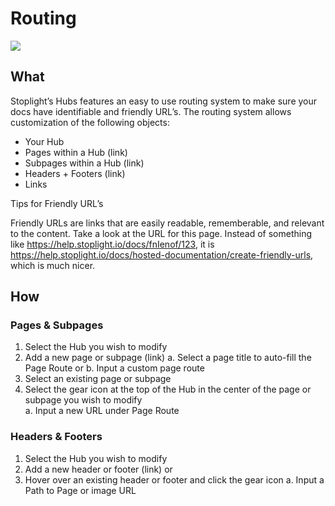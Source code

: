 
# Routing 

![](../../assets/gifs/routing-hubs.gif)

## What 
Stoplight’s Hubs features an easy to use routing system to make sure your docs have identifiable and friendly URL’s. The routing system allows customization of the following objects: 

- Your Hub 
- Pages within a Hub (link) 
- Subpages within a Hub (link) 
- Headers + Footers (link)
- Links 

<callout>Tips for Friendly URL’s 

Friendly URLs are links that are easily readable, rememberable, and relevant to the content.
Take a look at the URL for this page. Instead of something like https://help.stoplight.io/docs/fnIenof/123, it is https://help.stoplight.io/docs/hosted-documentation/create-friendly-urls, which is much nicer. <callout>

## How 

### Pages & Subpages 

1. Select the Hub you wish to modify 
2. Add a new page or subpage (link) 
   a. Select a page title to auto-fill the Page Route or 
   b. Input a custom page route 
3. Select an existing page or subpage 
4. Select the gear icon at the top of the Hub in the center of the page or subpage you wish to modify  
   a. Input a new URL under Page Route  

### Headers & Footers 

1. Select the Hub you wish to modify 
2. Add a new header or footer (link) or
3. Hover over an existing header or footer and click the gear icon 
    a. Input a Path to Page or image URL  
